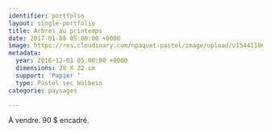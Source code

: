 ```yaml
---
identifier: portfolio
layout: single-portfolio
title: Arbres au printemps
date: 2017-01-08 05:00:00 +0000
image: https://res.cloudinary.com/npaquet-pastel/image/upload/v1544118619/Arbres-en-printemps-pastel-22-X28-cm-2016.jpg
metadata:
  year: 2016-12-01 05:00:00 +0000
  dimensions: 28 X 22 cm
  support: 'Papier '
  type: Pastel sec Holbein
categorie: paysages

---
```

À vendre. 90 $ encadré.